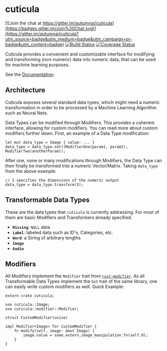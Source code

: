 # cuticula
[![Join the chat at https://gitter.im/autumnai/cuticula](https://badges.gitter.im/Join%20Chat.svg)](https://gitter.im/autumnai/cuticula?utm_source=badge&utm_medium=badge&utm_campaign=pr-badge&utm_content=badge) [![Build Status](https://travis-ci.org/autumnai/cuticula.svg?branch=master)](https://travis-ci.org/autumnai/cuticula) [![Coverage Status](https://coveralls.io/repos/autumnai/cuticula/badge.svg?branch=master&service=github)](https://coveralls.io/github/autumnai/cuticula?branch=master)

Cuticula provides a convenient and customizable interface for modifying and
transforming (non-numeric) data into numeric data, that can be used for machine
learning purposes.

See the [Documentation](http://autumnai.github.io/cuticula).

## Architecture

Cuticula exposes several standard data types, which might need a numeric
transformation in order to be processed by a Machine Learning Algorithm such as
Neural Nets.

Data Types can be modified through Modifiers. This provides a coherent interface,
allowing for custom modifiers. You can read more about custom modifiers further
down. First, an example of a Data Type modification:

```
let mut data_type = Image { value: ... }
data_type = data_type.set((ModifierOne(param1, param2), ModifierTwo(anotherParam));
```

After one, none or many modifications through Modifiers, the Data Type can then
finally be transformed into a numeric Vector/Matrix. Taking `data_type` from the above example:

```
// 3 specifies the dimensions of the numeric output
data_type = data_type.transform(3);
```

## Transformable Data Types

These are the data types that `cuticula` is currently addressing. For most of
them are basic Modifiers and Transformers already specified.

- **`Missing`**: `NULL` data
- **`Label`**: labeled data such as ID's, Categories, etc.
- **`Word`**: a String of arbitrary lengths
- **`Image`**
- **`Audio`**

## Modifiers

All Modifiers implement the `Modifier` trait from
[`rust-modifier`](https://github.com/reem/rust-modifier). As all Transformable
Data Types implement the `Set` trait of the same library, one can easily write
custom modifiers as well. Quick Example:

```
extern crate cuticula;

use cuticula::Image;
use cuticula::modifier::Modifier;

struct CustomModifier(usize)

impl Modifier<Image> for CustomModifier {
    fn modify(self, image: &mut Image) {
        image.value = some_extern_image_manipulation_fn(self.0);
    }
}
```
